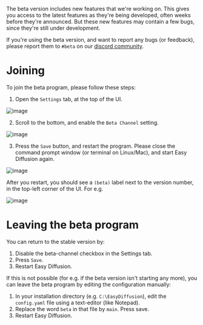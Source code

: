 The beta version includes new features that we're working on. This gives you access to the latest features as they're being developed, often weeks before they're announced. But these new features may contain a few bugs, since they're still under development.

If you're using the beta version, and want to report any bugs (or feedback), please report them to `#beta` on our [discord community](https://discord.com/invite/u9yhsFmEkB).

# Joining
To join the beta program, please follow these steps:
1. Open the `Settings` tab, at the top of the UI.

![image](https://user-images.githubusercontent.com/844287/227228217-c38e29cc-852c-4a94-91e4-392e9b067720.png)

2. Scroll to the bottom, and enable the `Beta Channel` setting.

![image](https://user-images.githubusercontent.com/844287/227228319-16f323ab-2b71-4497-93ef-e81168315b14.png)

3. Press the `Save` button, and restart the program. Please close the command prompt window (or terminal on Linux/Mac), and start Easy Diffusion again.

![image](https://user-images.githubusercontent.com/844287/227228576-45a9a3f8-80c6-4a37-9084-e11dcb934a61.png)

After you restart, you should see a `(beta)` label next to the version number, in the top-left corner of the UI. For e.g. 

![image](https://user-images.githubusercontent.com/844287/227228821-f361fb8f-8ff2-4174-9aad-33353a8a4af5.png)

# Leaving the beta program
You can return to the stable version by:
1. Disable the beta-channel checkbox in the Settings tab.
2. Press `Save`.
3. Restart Easy Diffusion.

If this is not possible (for e.g. if the beta version isn't starting any more), you can leave the beta program by editing the configuration manually:
1. In your installation directory (e.g. `C:\EasyDiffusion`), edit the `config.yaml` file using a text-editor (like Notepad).
2. Replace the word `beta` in that file by `main`. Press save.
3. Restart Easy Diffusion.